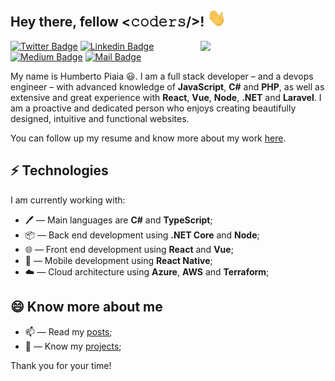 <h2>Hey there, fellow <𝚌𝚘𝚍𝚎𝚛𝚜/>! <img src="https://raw.githubusercontent.com/ABSphreak/ABSphreak/master/gifs/Hi.gif" width="30px"></h2>

<img align='right' src='https://user-images.githubusercontent.com/5713670/87202985-820dcb80-c2b6-11ea-9f56-7ec461c497c3.gif' width='200"'>

[![Twitter Badge](https://img.shields.io/badge/-@hpiaiadev-1DA1F2?style=flat-square&labelColor=1DA1F2&logo=twitter&logoColor=white&link=https://twitter.com/hpiaiadev)](https://twitter.com/hpiaiadev) [![Linkedin Badge](https://img.shields.io/badge/-hpiaia-0077B5?style=flat-square&labelColor=0077B5&logo=linkedin&logoColor=white&link=https://linkedin.com/in/hpiaia)](https://linkedin.com/in/hpiaiadev) [![Medium Badge](https://img.shields.io/badge/-@hpiaia-000?style=flat-square&labelColor=000&logo=medium&logoColor=white&link=https://medium.com/@hpiaia)](https://medium.com/@hpiaia)
[![Mail Badge](https://img.shields.io/badge/-hi@hpiaia.dev-D14836?style=flat-square&labelColor=D14836&logo=gmail&logoColor=white&link=mailto:hi@hpiaia.dev)](mailto:hi@hpiaia.dev)

My name is Humberto Piaia 😃. I am a full stack developer – and a devops engineer – with advanced knowledge of **JavaScript**, **C#** and **PHP**, as well as extensive and great experience with **React**, **Vue**, **Node**, **.NET** and **Laravel**. I am a proactive and dedicated person who enjoys creating beautifully designed, intuitive and functional websites.

You can follow up my resume and know more about my work [here](https://hpiaia.dev/resume.pdf "here").

## ⚡ Technologies

I am currently working with:

- 🖊 — Main languages are **C#** and **TypeScript**;
- 📦 — Back end development using **.NET Core** and **Node**;
- 🌐 — Front end development using **React** and **Vue**;
- 📱 — Mobile development using **React Native**;
- ☁️ — Cloud architecture using **Azure**, **AWS** and **Terraform**;

## 😄 Know more about me

- 📫 — Read my [posts](https://hpiaia.dev/blog);
- 🎯 — Know my [projects](https://hpiaia.dev/projects);

Thank you for your time! 
